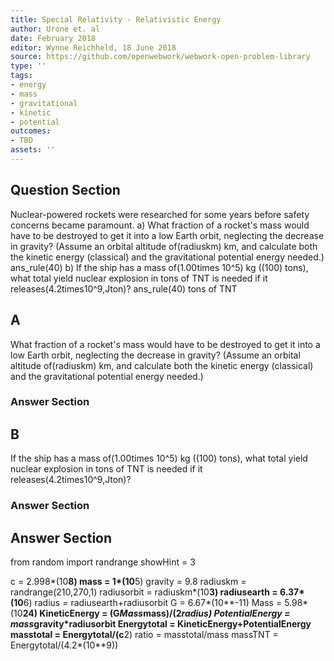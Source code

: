 ```yaml
---
title: Special Relativity - Relativistic Energy
author: Urone et. al
date: February 2018
editor: Wynne Reichheld, 18 June 2018
source: https://github.com/openwebwork/webwork-open-problem-library
type: ''
tags:
- energy
- mass
- gravitational
- kinetic
- potential
outcomes:
- TBD
assets: ''
---
```


## Question Section 

Nuclear-powered rockets were researched for some years before safety concerns became paramount. 
a) What fraction of a rocket's mass would have to be destroyed to get it into a low Earth orbit, neglecting the decrease in gravity? (Assume an orbital altitude of(radiuskm) km, and calculate both the kinetic energy (classical) and the gravitational potential energy needed.)
ans_rule(40)
b) If the ship has a mass of(1.00times 10^5) kg ((100) tons), what total yield nuclear explosion in tons of TNT is needed if it releases(4.2times10^9,Jton)?
ans_rule(40) tons of TNT

## A
What fraction of a rocket's mass would have to be destroyed to get it into a low Earth orbit, neglecting the decrease in gravity? (Assume an orbital altitude of(radiuskm) km, and calculate both the kinetic energy (classical) and the gravitational potential energy needed.)
### Answer Section
## B
If the ship has a mass of(1.00times 10^5) kg ((100) tons), what total yield nuclear explosion in tons of TNT is needed if it releases(4.2times10^9,Jton)?
### Answer Section


## Answer Section

from random import randrange
showHint = 3

c = 2.998*(10**8)
mass = 1*(10**5)
gravity = 9.8
radiuskm = randrange(210,270,1)
radiusorbit = radiuskm*(10**3)
radiusearth = 6.37*(10**6)
radius = radiusearth+radiusorbit
G = 6.67*(10**-11)
Mass = 5.98*(10**24)
KineticEnergy = (G*Mass*mass)/(2*radius)
PotentialEnergy = mass*gravity*radiusorbit
Energytotal = KineticEnergy+PotentialEnergy
masstotal = Energytotal/(c**2)
ratio = masstotal/mass
massTNT = Energytotal/(4.2*(10**9))